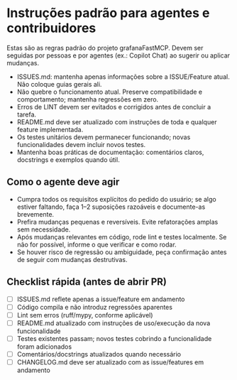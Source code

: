 # Instruções padrão para agentes e contribuidores

Estas são as regras padrão do projeto grafanaFastMCP. Devem ser seguidas por pessoas e por agentes (ex.: Copilot Chat) ao sugerir ou aplicar mudanças.

- ISSUES.md: mantenha apenas informações sobre a ISSUE/Feature atual. Não coloque guias gerais ali.
- Não quebre o funcionamento atual. Preserve compatibilidade e comportamento; mantenha regressões em zero.
- Erros de LINT devem ser evitados e corrigidos antes de concluir a tarefa.
- README.md deve ser atualizado com instruções de toda e qualquer feature implementada.
- Os testes unitários devem permanecer funcionando; novas funcionalidades devem incluir novos testes.
- Mantenha boas práticas de documentação: comentários claros, docstrings e exemplos quando útil.

## Como o agente deve agir
- Cumpra todos os requisitos explícitos do pedido do usuário; se algo estiver faltando, faça 1–2 suposições razoáveis e documente-as brevemente.
- Prefira mudanças pequenas e reversíveis. Evite refatorações amplas sem necessidade.
- Após mudanças relevantes em código, rode lint e testes localmente. Se não for possível, informe o que verificar e como rodar.
- Se houver risco de regressão ou ambiguidade, peça confirmação antes de seguir com mudanças destrutivas.

## Checklist rápida (antes de abrir PR)
- [ ] ISSUES.md reflete apenas a issue/feature em andamento
- [ ] Código compila e não introduz regressões aparentes
- [ ] Lint sem erros (ruff/mypy, conforme aplicável)
- [ ] README.md atualizado com instruções de uso/execução da nova funcionalidade
- [ ] Testes existentes passam; novos testes cobrindo a funcionalidade foram adicionados
- [ ] Comentários/docstrings atualizados quando necessário
- [ ] CHANGELOG.md deve ser atualizado com as issue/features em andamento
